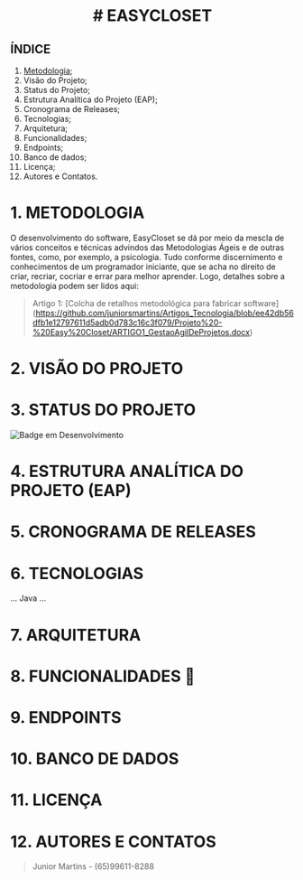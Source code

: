 <h1 align="center"> # EASYCLOSET </h1>

## ÍNDICE

1. [Metodologia](#Metodologia);
2. Visão do Projeto;
3. Status do Projeto;
4. Estrutura Analítica do Projeto (EAP);
5. Cronograma de Releases;
6. Tecnologias;
7. Arquitetura;
8. Funcionalidades;
9. Endpoints;
10. Banco de dados;
11. Licença;
12. Autores e Contatos.

# 1. METODOLOGIA

O desenvolvimento do software, EasyCloset se dá por meio da mescla de vários conceitos e técnicas advindos das Metodologias Ágeis e de outras fontes, como, por exemplo, a psicologia. Tudo conforme discernimento e conhecimentos de um programador iniciante, que se acha no direito de criar, recriar, cocriar e errar para melhor aprender. Logo, detalhes sobre a metodologia podem ser lidos aqui:

> Artigo 1: [Colcha de retalhos metodológica para fabricar software] (https://github.com/juniorsmartins/Artigos_Tecnologia/blob/ee42db56dfb1e12797611d5adb0d783c16c3f079/Projeto%20-%20Easy%20Closet/ARTIGO1_GestaoAgilDeProjetos.docx)

# 2. VISÃO DO PROJETO

# 3. STATUS DO PROJETO

![Badge em Desenvolvimento](http://img.shields.io/static/v1?label=STATUS&message=EM%20DESENVOLVIMENTO&color=GREEN&style=for-the-badge)

# 4. ESTRUTURA ANALÍTICA DO PROJETO (EAP)

# 5. CRONOGRAMA DE RELEASES

# 6. TECNOLOGIAS

...
Java
...


# 7. ARQUITETURA

# 8. FUNCIONALIDADES :hammer: 

# 9. ENDPOINTS

# 10. BANCO DE DADOS

# 11. LICENÇA

# 12. AUTORES E CONTATOS

> Junior Martins - (65)99611-8288

